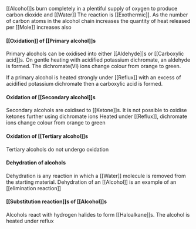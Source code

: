 [[Alcohol]]s burn completely in a plentiful supply of oxygen to produce carbon dioxide and [[Water]]
The reaction is [[Exothermic]]. As the number of carbon atoms in the alcohol chain increases the quantity of heat released per [[Mole]] increases also

#### [[Oxidation]] of [[Primary alcohol]]s 
Primary alcohols can be oxidised into either [[Aldehyde]]s or [[Carboxylic acid]]s. On gentle heating with acidified potassium dichromate, an aldehyde is formed. The dichromate(VI) ions change colour from orange to green.

If a primary alcohol is heated strongly under [[Reflux]] with an excess of acidified potassium dichromate then a carboxylic acid is formed.

#### Oxidation of [[Secondary alcohol]]s
Secondary alcohols are oxidised to [[Ketone]]s. It is not possible to oxidise ketones further using dichromate ions
Heated under [[Reflux]], dichromate ions change colour from orange to green

#### Oxidation of [[Tertiary alcohol]]s
Tertiary alcohols do not undergo oxidation 


#### Dehydration of alcohols
Dehydration is any reaction in which a [[Water]] molecule is removed from the starting material. Dehydration of an [[Alcohol]] is an example of an [[elimination reaction]]

#### [[Substitution reaction]]s of [[Alcohol]]s
Alcohols react with hydrogen halides to form [[Haloalkane]]s. The alcohol is heated under reflux